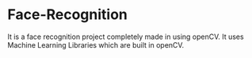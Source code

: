 # Face-Recognition
It is a face recognition project completely made in using openCV. It uses Machine Learning Libraries which are built in openCV.

